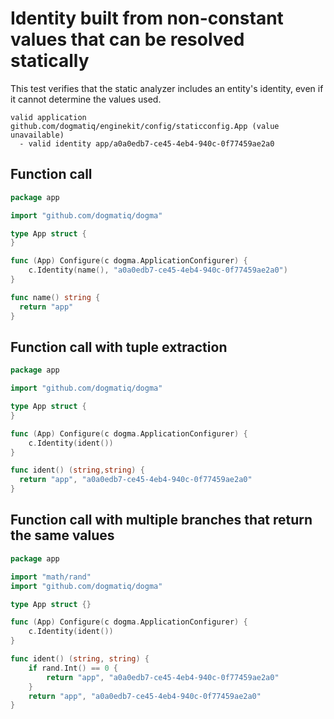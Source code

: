 # Identity built from non-constant values that can be resolved statically

This test verifies that the static analyzer includes an entity's identity, even
if it cannot determine the values used.

```au:output au:group=matrix
valid application github.com/dogmatiq/enginekit/config/staticconfig.App (value unavailable)
  - valid identity app/a0a0edb7-ce45-4eb4-940c-0f77459ae2a0
```

## Function call

```go au:input au:group=matrix
package app

import "github.com/dogmatiq/dogma"

type App struct {
}

func (App) Configure(c dogma.ApplicationConfigurer) {
	c.Identity(name(), "a0a0edb7-ce45-4eb4-940c-0f77459ae2a0")
}

func name() string {
  return "app"
}
```

## Function call with tuple extraction

```go au:input au:group=matrix
package app

import "github.com/dogmatiq/dogma"

type App struct {
}

func (App) Configure(c dogma.ApplicationConfigurer) {
	c.Identity(ident())
}

func ident() (string,string) {
  return "app", "a0a0edb7-ce45-4eb4-940c-0f77459ae2a0"
}
```

## Function call with multiple branches that return the same values

```go au:input au:group=matrix
package app

import "math/rand"
import "github.com/dogmatiq/dogma"

type App struct {}

func (App) Configure(c dogma.ApplicationConfigurer) {
    c.Identity(ident())
}

func ident() (string, string) {
	if rand.Int() == 0 {
		return "app", "a0a0edb7-ce45-4eb4-940c-0f77459ae2a0"
	}
	return "app", "a0a0edb7-ce45-4eb4-940c-0f77459ae2a0"
}
```
